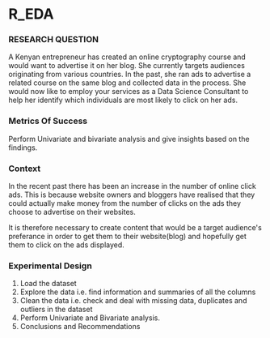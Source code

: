 # R_EDA

### RESEARCH QUESTION

A Kenyan entrepreneur has created an online cryptography course and would want to advertise it on her blog. She currently targets audiences originating from various countries. In the past, she ran ads to advertise a related course on the same blog and collected data in the process. She would now like to employ your services as a Data Science Consultant to help her identify which individuals are most likely to click on her ads.

### Metrics Of Success

Perform Univariate and bivariate analysis and give insights based on the findings. 

### Context 
In the recent past there has been an increase in the number of online click ads. This is because website owners and bloggers have realised that they could actually make money from the number of clicks on the ads they choose to advertise on their websites. 

It is therefore necessary to create content that would be a target audience's preferance in order to get them to their website(blog) and hopefully get them to click on the ads displayed. 

### Experimental Design

1. Load the dataset
2. Explore the data i.e. find information and summaries of all the columns 
3. Clean the data i.e. check and deal with missing data, duplicates and outliers in the dataset
4. Perform Univariate and Bivariate analysis. 
5. Conclusions and Recommendations 
